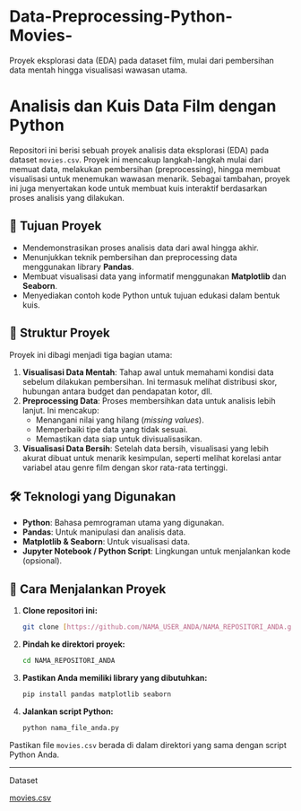 # Data-Preprocessing-Python-Movies-
 Proyek eksplorasi data (EDA) pada dataset film, mulai dari pembersihan data mentah hingga visualisasi wawasan utama.

# Analisis dan Kuis Data Film dengan Python

Repositori ini berisi sebuah proyek analisis data eksplorasi (EDA) pada dataset `movies.csv`. Proyek ini mencakup langkah-langkah mulai dari memuat data, melakukan pembersihan (preprocessing), hingga membuat visualisasi untuk menemukan wawasan menarik. Sebagai tambahan, proyek ini juga menyertakan kode untuk membuat kuis interaktif berdasarkan proses analisis yang dilakukan.

## 🎯 Tujuan Proyek

* Mendemonstrasikan proses analisis data dari awal hingga akhir.
* Menunjukkan teknik pembersihan dan preprocessing data menggunakan library **Pandas**.
* Membuat visualisasi data yang informatif menggunakan **Matplotlib** dan **Seaborn**.
* Menyediakan contoh kode Python untuk tujuan edukasi dalam bentuk kuis.

## 📂 Struktur Proyek

Proyek ini dibagi menjadi tiga bagian utama:

1.  **Visualisasi Data Mentah**: Tahap awal untuk memahami kondisi data sebelum dilakukan pembersihan. Ini termasuk melihat distribusi skor, hubungan antara budget dan pendapatan kotor, dll.
2.  **Preprocessing Data**: Proses membersihkan data untuk analisis lebih lanjut. Ini mencakup:
    * Menangani nilai yang hilang (*missing values*).
    * Memperbaiki tipe data yang tidak sesuai.
    * Memastikan data siap untuk divisualisasikan.
3.  **Visualisasi Data Bersih**: Setelah data bersih, visualisasi yang lebih akurat dibuat untuk menarik kesimpulan, seperti melihat korelasi antar variabel atau genre film dengan skor rata-rata tertinggi.

## 🛠️ Teknologi yang Digunakan

* **Python**: Bahasa pemrograman utama yang digunakan.
* **Pandas**: Untuk manipulasi dan analisis data.
* **Matplotlib & Seaborn**: Untuk visualisasi data.
* **Jupyter Notebook / Python Script**: Lingkungan untuk menjalankan kode (opsional).

## 🚀 Cara Menjalankan Proyek

1.  **Clone repositori ini:**
    ```bash
    git clone [https://github.com/NAMA_USER_ANDA/NAMA_REPOSITORI_ANDA.git](https://github.com/NAMA_USER_ANDA/NAMA_REPOSITORI_ANDA.git)
    ```
2.  **Pindah ke direktori proyek:**
    ```bash
    cd NAMA_REPOSITORI_ANDA
    ```
3.  **Pastikan Anda memiliki library yang dibutuhkan:**
    ```bash
    pip install pandas matplotlib seaborn
    ```
4.  **Jalankan script Python:**
    ```bash
    python nama_file_anda.py
    ```

Pastikan file `movies.csv` berada di dalam direktori yang sama dengan script Python Anda.

---

Dataset 

[movies.csv](https://github.com/user-attachments/files/22526914/movies.csv)
